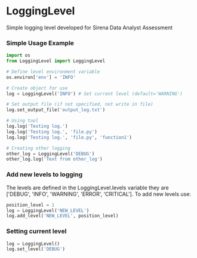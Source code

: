 # LoggingLevel
Simple logging level developed for Sirena Data Analyst Assessment 

### Simple Usage Example
```python
import os
from LoggingLevel import LoggingLevel

# Define level environment variable
os.environ['env'] = 'INFO'

# Create object for use
log = LoggingLevel('INFO') # Set current level (default='WARNING')

# Set output file (if not specified, not write in file)
log.set_output_file('output_log.txt')

# Using tool
log.log('Testing log.')
log.log('Testing log.', 'file.py')
log.log('Testing log.', 'file.py', 'function1')

# Creating other logging
other_log = LoggingLevel('DEBUG')
other_log.log('Text from other_log')
```

### Add new levels to logging
The levels are defined in the LoggingLevel.levels variable they are ['DEBUG', 'INFO', 'WARNING', 'ERROR', 'CRITICAL']. To add new levels use:
```python
position_level = 1
log = LoggingLevel('NEW_LEVEL')
log.add_level('NEW_LEVEL', position_level)
```

### Setting current level
```python
log = LoggingLevel()
log.set_level('DEBUG')
```